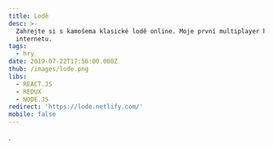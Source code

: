 ```yaml
---
title: Lodě
desc: >-
  Zahrejte si s kamošema klasické lodě online. Moje první multiplayer hra po
  internetu.
tags:
  - hry
date: 2019-07-22T17:56:00.000Z
thub: /images/lode.png
libs:
  - REACT.JS
  - REDUX
  - NODE.JS
redirect: 'https://lode.netlify.com/'
mobile: false
---
```

 .
